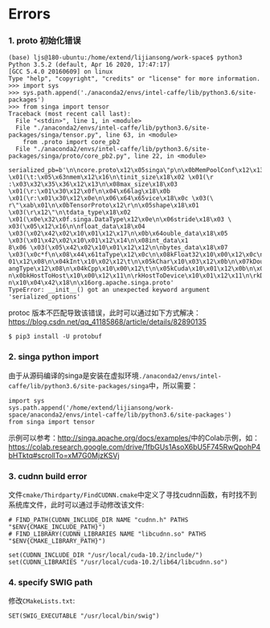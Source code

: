# Errors

### 1. proto 初始化错误

```
(base) ljs@180-ubuntu:/home/extend/lijiansong/work-space$ python3
Python 3.5.2 (default, Apr 16 2020, 17:47:17)
[GCC 5.4.0 20160609] on linux
Type "help", "copyright", "credits" or "license" for more information.
>>> import sys
>>> sys.path.append('./anaconda2/envs/intel-caffe/lib/python3.6/site-packages')
>>> from singa import tensor
Traceback (most recent call last):
  File "<stdin>", line 1, in <module>
  File "./anaconda2/envs/intel-caffe/lib/python3.6/site-packages/singa/tensor.py", line 63, in <module>
    from .proto import core_pb2
  File "./anaconda2/envs/intel-caffe/lib/python3.6/site-packages/singa/proto/core_pb2.py", line 22, in <module>
    serialized_pb=b'\n\ncore.proto\x12\x05singa\"p\n\x0bMemPoolConf\x12\x13\n\x04type\x18\x01 \x01(\t:\x05\x63nmem\x12\x16\n\tinit_size\x18\x02 \x01(\r
:\x03\x32\x35\x36\x12\x13\n\x08max_size\x18\x03 \x01(\r:\x01\x30\x12\x0f\n\x04\x66lag\x18\x0b \x01(\r:\x01\x30\x12\x0e\n\x06\x64\x65vice\x18\x0c \x03(\
r\"\xab\x01\n\x0bTensorProto\x12\r\n\x05shape\x18\x01 \x03(\r\x12\"\n\tdata_type\x18\x02 \x01(\x0e\x32\x0f.singa.DataType\x12\x0e\n\x06stride\x18\x03 \
x03(\x05\x12\x16\n\nfloat_data\x18\x04 \x03(\x02\x42\x02\x10\x01\x12\x17\n\x0b\x64ouble_data\x18\x05 \x03(\x01\x42\x02\x10\x01\x12\x14\n\x08int_data\x1
8\x06 \x03(\x05\x42\x02\x10\x01\x12\x12\n\nbytes_data\x18\x07 \x03(\x0c*f\n\x08\x44\x61taType\x12\x0c\n\x08kFloat32\x10\x00\x12\x0c\n\x08kFloat16\x10\x
01\x12\x08\n\x04kInt\x10\x02\x12\t\n\x05kChar\x10\x03\x12\x0b\n\x07kDouble\x10\x04\x12\n\n\x06kUChar\x10\x05\x12\x10\n\x0ckNumDataType\x10\x06*@\n\x08L
angType\x12\x08\n\x04kCpp\x10\x00\x12\t\n\x05kCuda\x10\x01\x12\x0b\n\x07kOpencl\x10\x02\x12\x12\n\x0ekNumDeviceType\x10\x04*n\n\rCopyDirection\x12\x0f\
n\x0bkHostToHost\x10\x00\x12\x11\n\rkHostToDevice\x10\x01\x12\x11\n\rkDeviceToHost\x10\x02\x12\x13\n\x0fkDeviceToDevice\x10\x03\x12\x11\n\rkNumDirectio
n\x10\x04\x42\x18\n\x16org.apache.singa.proto'
TypeError: __init__() got an unexpected keyword argument 'serialized_options'
```

protoc 版本不匹配导致该错误，此时可以通过如下方式解决：<https://blog.csdn.net/qq_41185868/article/details/82890135>

```
$ pip3 install -U protobuf
```


### 2. singa python import

由于从源码编译的singa是安装在虚拟环境`./anaconda2/envs/intel-caffe/lib/python3.6/site-packages/singa`中，所以需要：

```
import sys
sys.path.append('/home/extend/lijiansong/work-space/anaconda2/envs/intel-caffe/lib/python3.6/site-packages')
from singa import tensor
```

示例可以参考：<http://singa.apache.org/docs/examples/>中的Colab示例，如：<https://colab.research.google.com/drive/1fbGUs1AsoX6bU5F745RwQpohP4bHTktq#scrollTo=xM7G0MjzKSVj>

### 3. cudnn build error

文件`cmake/Thirdparty/FindCUDNN.cmake`中定义了寻找cudnn函数，有时找不到系统库文件，此时可以通过手动修改该文件:

```
# FIND_PATH(CUDNN_INCLUDE_DIR NAME "cudnn.h" PATHS "$ENV{CMAKE_INCLUDE_PATH}")
# FIND_LIBRARY(CUDNN_LIBRARIES NAME "libcudnn.so" PATHS "$ENV{CMAKE_LIBRARY_PATH}")

set(CUDNN_INCLUDE_DIR "/usr/local/cuda-10.2/include/")
set(CUDNN_LIBRARIES "/usr/local/cuda-10.2/lib64/libcudnn.so")
```

### 4. specify SWIG path

修改`CMakeLists.txt`:

```
SET(SWIG_EXECUTABLE "/usr/local/bin/swig")
```
